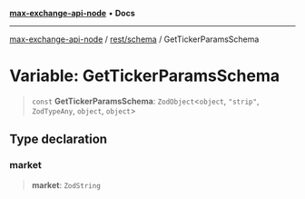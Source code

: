 [**max-exchange-api-node**](../../../README.md) • **Docs**

***

[max-exchange-api-node](../../../modules.md) / [rest/schema](../README.md) / GetTickerParamsSchema

# Variable: GetTickerParamsSchema

> `const` **GetTickerParamsSchema**: `ZodObject`\<`object`, `"strip"`, `ZodTypeAny`, `object`, `object`\>

## Type declaration

### market

> **market**: `ZodString`
